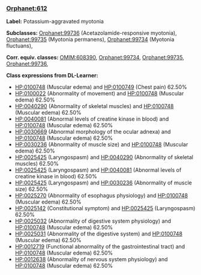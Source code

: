 
### [Orphanet:612](http://www.orpha.net/ORDO/Orphanet_612)
**Label:** Potassium-aggravated myotonia

**Subclasses:** [Orphanet:99736](http://www.orpha.net/ORDO/Orphanet_99736) (Acetazolamide-responsive myotonia), [Orphanet:99735](http://www.orpha.net/ORDO/Orphanet_99735) (Myotonia permanens), [Orphanet:99734](http://www.orpha.net/ORDO/Orphanet_99734) (Myotonia fluctuans), 

**Corr. equiv. classes:** [OMIM:608390](http://purl.obolibrary.org/obo/OMIM_608390), [Orphanet:99734](http://www.orpha.net/ORDO/Orphanet_99734), [Orphanet:99735](http://www.orpha.net/ORDO/Orphanet_99735), [Orphanet:99736](http://www.orpha.net/ORDO/Orphanet_99736), 

**Class expressions from DL-Learner:**

- [HP:0100748](http://purl.obolibrary.org/obo/HP_0100748) (Muscular edema) and [HP:0100749](http://purl.obolibrary.org/obo/HP_0100749) (Chest pain) 62.50%
- [HP:0100022](http://purl.obolibrary.org/obo/HP_0100022) (Abnormality of movement) and [HP:0100748](http://purl.obolibrary.org/obo/HP_0100748) (Muscular edema) 62.50%
- [HP:0040290](http://purl.obolibrary.org/obo/HP_0040290) (Abnormality of skeletal muscles) and [HP:0100748](http://purl.obolibrary.org/obo/HP_0100748) (Muscular edema) 62.50%
- [HP:0040081](http://purl.obolibrary.org/obo/HP_0040081) (Abnormal levels of creatine kinase in blood) and [HP:0100748](http://purl.obolibrary.org/obo/HP_0100748) (Muscular edema) 62.50%
- [HP:0030669](http://purl.obolibrary.org/obo/HP_0030669) (Abnormal morphology of the ocular adnexa) and [HP:0100748](http://purl.obolibrary.org/obo/HP_0100748) (Muscular edema) 62.50%
- [HP:0030236](http://purl.obolibrary.org/obo/HP_0030236) (Abnormality of muscle size) and [HP:0100748](http://purl.obolibrary.org/obo/HP_0100748) (Muscular edema) 62.50%
- [HP:0025425](http://purl.obolibrary.org/obo/HP_0025425) (Laryngospasm) and [HP:0040290](http://purl.obolibrary.org/obo/HP_0040290) (Abnormality of skeletal muscles) 62.50%
- [HP:0025425](http://purl.obolibrary.org/obo/HP_0025425) (Laryngospasm) and [HP:0040081](http://purl.obolibrary.org/obo/HP_0040081) (Abnormal levels of creatine kinase in blood) 62.50%
- [HP:0025425](http://purl.obolibrary.org/obo/HP_0025425) (Laryngospasm) and [HP:0030236](http://purl.obolibrary.org/obo/HP_0030236) (Abnormality of muscle size) 62.50%
- [HP:0025270](http://purl.obolibrary.org/obo/HP_0025270) (Abnormality of esophagus physiology) and [HP:0100748](http://purl.obolibrary.org/obo/HP_0100748) (Muscular edema) 62.50%
- [HP:0025142](http://purl.obolibrary.org/obo/HP_0025142) (Constitutional symptom) and [HP:0025425](http://purl.obolibrary.org/obo/HP_0025425) (Laryngospasm) 62.50%
- [HP:0025032](http://purl.obolibrary.org/obo/HP_0025032) (Abnormality of digestive system physiology) and [HP:0100748](http://purl.obolibrary.org/obo/HP_0100748) (Muscular edema) 62.50%
- [HP:0025031](http://purl.obolibrary.org/obo/HP_0025031) (Abnormality of the digestive system) and [HP:0100748](http://purl.obolibrary.org/obo/HP_0100748) (Muscular edema) 62.50%
- [HP:0012719](http://purl.obolibrary.org/obo/HP_0012719) (Functional abnormality of the gastrointestinal tract) and [HP:0100748](http://purl.obolibrary.org/obo/HP_0100748) (Muscular edema) 62.50%
- [HP:0012638](http://purl.obolibrary.org/obo/HP_0012638) (Abnormality of nervous system physiology) and [HP:0100748](http://purl.obolibrary.org/obo/HP_0100748) (Muscular edema) 62.50%


